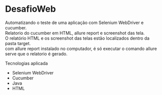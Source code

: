 # DesafioWeb
Automatizando o teste de uma aplicação com Selenium WebDriver e cucumber.<br>
Relatorio do cucumber em HTML, allure report e screenshot das tela.<br>
O relatório HTML e os screenshot das telas estão localizados dentro da pasta target.<br>
com allure report instalado no computador, é só executar o comando allure serve que o relatorio é gerado.

Tecnologias aplicada 
- Selenium WebDriver 
- Cucumber 
- Java 
- HTML

